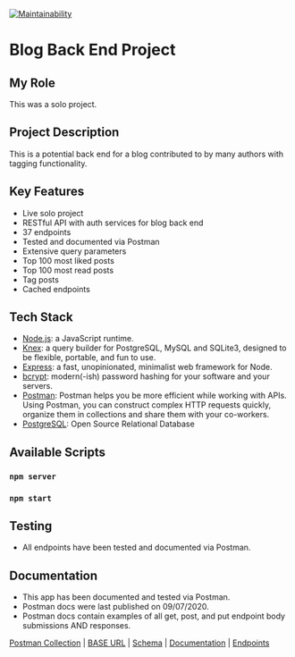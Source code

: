 [![Maintainability](https://api.codeclimate.com/v1/badges/c1474fe518ccb398d184/maintainability)](https://codeclimate.com/github/evoingram/blogbackend/maintainability)

# Blog Back End Project

## My Role

This was a solo project.

## Project Description

This is a potential back end for a blog contributed to by many authors with tagging functionality.

## Key Features

- Live solo project
- RESTful API with auth services for blog back end
- 37 endpoints
- Tested and documented via Postman
- Extensive query parameters
- Top 100 most liked posts
- Top 100 most read posts
- Tag posts
- Cached endpoints

## Tech Stack

- [Node.js](https://github.com/nodejs/node):  a JavaScript runtime.
- [Knex](https://github.com/knex/knex):  a query builder for PostgreSQL, MySQL and SQLite3, designed to be flexible, portable, and fun to use.
- [Express](https://github.com/expressjs/express):  a fast, unopinionated, minimalist web framework for Node.
- [bcrypt](https://github.com/pyca/bcrypt/):  modern(-ish) password hashing for your software and your servers.
- [Postman](https://www.postman.com/):   Postman helps you be more efficient while working with APIs.  Using Postman, you can construct complex HTTP requests quickly, organize them in collections and share them with your co-workers.
- [PostgreSQL](https://github.com/postgres/postgres):  Open Source Relational Database

## Available Scripts 

### `npm server`
### `npm start`

## Testing

- All endpoints have been tested and documented via Postman.

## Documentation

- This app has been documented and tested via Postman.
- Postman docs were last published on 09/07/2020.
- Postman docs contain examples of all get, post, and put endpoint body submissions AND responses.

[Postman Collection](https://www.getpostman.com/collections/7a82d732c439d431359c)   |   [BASE URL](https://blogbackend-eli.herokuapp.com/api)   |   [Schema](https://dbdesigner.page.link/VfzyA87X2LzAs5nA8)   |   [Documentation](https://documenter.getpostman.com/view/6401823/T1LQi78J?version=latest)   |   [Endpoints](endpoints.md)
